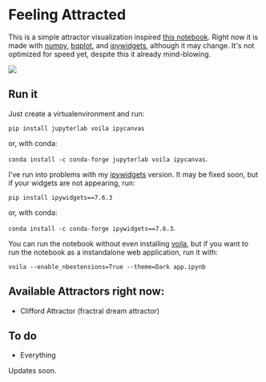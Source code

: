 # Feeling Attracted

This is a simple attractor visualization inspired [this notebook](https://panel.holoviz.org/gallery/simple/clifford_interact.html). Right now it is made with [numpy](), [bqplot](), and [ipywidgets](), although it may change. It's not optimized for speed yet, despite this it already mind-blowing.

![](https://www.youtube.com/watch?v=tdsQpVRW67w)

## Run it

Just create a virtualenvironment and run:

`pip install jupyterlab voila ipycanvas`

or, with conda:

`conda install -c conda-forge jupyterlab voila ipycanvas`.

I've run into problems with my [ipywidgets]() version. It may be fixed soon, but if your widgets are not appearing, run:

`pip install ipywidgets==7.6.3`

or, with conda:

`conda install -c conda-forge ipywidgets==7.6.3`.

You can run the notebook without even installing [voila](), but if you want to run the notebook as a instandalone web application, run it with:

`voila --enable_nbextensions=True --theme=Dark app.ipynb`

## Available Attractors right now:

- Clifford Attractor (fractral dream attractor)

## To do

- Everything

Updates soon.
